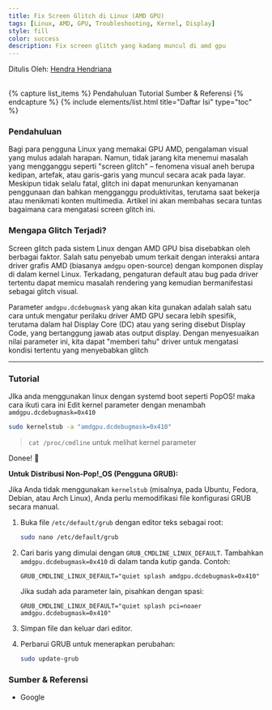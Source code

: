 ```yaml
---
title: Fix Screen Glitch di Linux (AMD GPU)
tags: [Linux, AMD, GPU, Troubleshooting, Kernel, Display]
style: fill
color: success
description: Fix screen glitch yang kadang muncul di amd gpu
---
```


Ditulis Oleh: [Hendra Hendriana](https://hendrahend.github.io/about)

<br>
{% capture list_items %}
Pendahuluan
Tutorial
Sumber & Referensi
{% endcapture %}
{% include elements/list.html title="Daftar Isi" type="toc" %}

<br>

### Pendahuluan

Bagi para pengguna Linux yang memakai GPU AMD, pengalaman visual yang mulus adalah harapan. Namun, tidak jarang kita menemui masalah yang mengganggu seperti "screen glitch" – fenomena visual aneh berupa kedipan, artefak, atau garis-garis yang muncul secara acak pada layar. Meskipun tidak selalu fatal, glitch ini dapat menurunkan kenyamanan penggunaan dan bahkan mengganggu produktivitas, terutama saat bekerja atau menikmati konten multimedia. Artikel ini akan membahas secara tuntas bagaimana cara mengatasi screen glitch ini.

### Mengapa Glitch Terjadi?

Screen glitch pada sistem Linux dengan AMD GPU bisa disebabkan oleh berbagai faktor. Salah satu penyebab umum terkait dengan interaksi antara driver grafis AMD (biasanya `amdgpu` open-source) dengan komponen display di dalam kernel Linux. Terkadang, pengaturan default atau bug pada driver tertentu dapat memicu masalah rendering yang kemudian bermanifestasi sebagai glitch visual.

Parameter `amdgpu.dcdebugmask` yang akan kita gunakan adalah salah satu cara untuk mengatur perilaku driver AMD GPU secara lebih spesifik, terutama dalam hal Display Core (DC) atau yang sering disebut Display Code, yang bertanggung jawab atas output display. Dengan menyesuaikan nilai parameter ini, kita dapat "memberi tahu" driver untuk mengatasi kondisi tertentu yang menyebabkan glitch

---

### Tutorial
JIka anda menggunakan linux dengan systemd boot seperti PopOS! maka cara ikuti cara ini
Edit kernel parameter dengan menambah `amdgpu.dcdebugmask=0x410`

```bash
sudo kernelstub -a "amdgpu.dcdebugmask=0x410"
```

>`cat /proc/cmdline` untuk melihat kernel parameter <br>

Donee! 🚀

**Untuk Distribusi Non-Pop!_OS (Pengguna GRUB):**

Jika Anda tidak menggunakan `kernelstub` (misalnya, pada Ubuntu, Fedora, Debian, atau Arch Linux), Anda perlu memodifikasi file konfigurasi GRUB secara manual.

1.  Buka file `/etc/default/grub` dengan editor teks sebagai root:
	```bash
	sudo nano /etc/default/grub
	```
2. Cari baris yang dimulai dengan `GRUB_CMDLINE_LINUX_DEFAULT`. Tambahkan `amdgpu.dcdebugmask=0x410` di dalam tanda kutip ganda. Contoh:
    
    ```
    GRUB_CMDLINE_LINUX_DEFAULT="quiet splash amdgpu.dcdebugmask=0x410"
    ```
    
    Jika sudah ada parameter lain, pisahkan dengan spasi:
    ```
    GRUB_CMDLINE_LINUX_DEFAULT="quiet splash pci=noaer amdgpu.dcdebugmask=0x410"
    
    ```
    
3. Simpan file dan keluar dari editor.
4. Perbarui GRUB untuk menerapkan perubahan:
	```bash
	sudo update-grub
	```
    
### Sumber & Referensi

- Google
